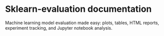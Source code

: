 # Sklearn-evaluation documentation

Machine learning model evaluation made easy: plots, tables, HTML reports, experiment tracking, and Jupyter notebook analysis.

```{tableofcontents}
```
